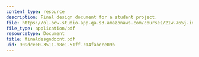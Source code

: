 ```yaml
---
content_type: resource
description: Final design document for a student project.
file: https://ol-ocw-studio-app-qa.s3.amazonaws.com/courses/21w-765j-interactive-and-non-linear-narrative-theory-and-practice-spring-2004/909dcee03511b8e151ffc14fabcce09b_finaldesgndocnt.pdf
file_type: application/pdf
resourcetype: Document
title: finaldesgndocnt.pdf
uid: 909dcee0-3511-b8e1-51ff-c14fabcce09b
---
```

